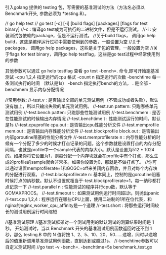 引入golang 提供的 testing 包，写需要的基准测试的方法（方法名必须以Benchmark开头, 参数必须为 *testing.B）。

// go help test
// go test [-c] [-i] [build flags] [packages] [flags for test binary]
//-c : 编译go test成为可执行的二进制文件，但是不运行测试。
//-i : 安装测试包依赖的package，但是不运行测试。
//关于build flags， 调用go help build，这些是编译运行过程中需要使用到的参数，一般设置为空
//关于packages， 调用go help packages，这些是关于包的管理，一般设置为空
//关于flags for test binary，调用go help testflag，这些是go test过程中经常使用到的参数

其他参数可以通过 go help testflag 查看
go test -bench=. 命令,即可开始跑基准测试
-cpu 1,2,4 指定运行的cpu 格式
-count n 指定运行的次数
-benchtime 每一条测试执行的时间 （默认是1s）
-bench 指定执行bench的方法， . 是全部
-benchmem 显示内存分配情况

//常用参数:
//-test.v : 是否输出全部的单元测试用例（不管成功或者失败），默认没有加上，所以只输出失败的单元测试用例。
//-test.run pattern: 只跑哪些单元测试用例
//-test.bench patten: 只跑那些性能测试用例
//-test.benchmem : 是否在性能测试的时候输出内存情况
//-test.benchtime t : 性能测试运行的时间，默认是1s
//-test.cpuprofile cpu.out : 是否输出cpu性能分析文件
//-test.memprofile mem.out : 是否输出内存性能分析文件
//-test.blockprofile block.out : 是否输出内部goroutine阻塞的性能分析文件
//-test.memprofilerate n : 内存性能分析的时候有一个分配了多少的时候才打点记录的问题。这个参数就是设置打点的内存分配间隔，也就是profile中一个sample代表的内存大小。默认是设置为512 * 1024的。如果你将它设置为1，则每分配一个内存块就会在profile中有个打点，那么生成的profile的sample就会非常多。如果你设置为0，那就是不做打点了。
//你可以通过设置memprofilerate=1和GOGC=off来关闭内存回收，并且对每个内存块的分配进行观察。
//-test.blockprofilerate n: 基本同上，控制的是goroutine阻塞时候打点的纳秒数。默认不设置就相当于-test.blockprofilerate=1，每一纳秒都打点记录一下
//-test.parallel n : 性能测试的程序并行cpu数，默认等于GOMAXPROCS。
//-test.timeout t : 如果测试用例运行时间超过t，则抛出panic
//-test.cpu 1,2,4 : 程序运行在哪些CPU上面，使用二进制的1所在位代表，和nginx的nginx_worker_cpu_affinity是一个道理
//-test.short : 将那些运行时间较长的测试用例运行时间缩短

//基准测试原理
//基准测试框架对一个测试用例的默认测试的测算结果时间是 1 秒。
开始测试时，当以 Benchmark 开头的基准测试用例函数返回时还不到 1 秒，那么 testing.B 中的 N 值将按 1、2、5、10、20、50……递增，同时以递增后的值重新调用基准测试用例函数，直到达到或超过1s。
//-benchtime参数可以自定义测试时间
//go test -v -bench=. -benchtime=5s benchmark_test.go

